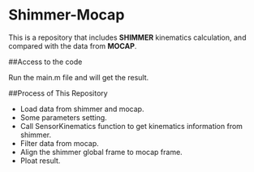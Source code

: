 # Shimmer-Mocap

This is a repository that includes **SHIMMER** kinematics calculation, and compared with the data from **MOCAP**.

##Access to the code

Run the main.m file and will get the result.

##Process of This Repository

* Load data from shimmer and mocap.
* Some parameters setting.
* Call SensorKinematics function to get kinematics information from shimmer.
* Filter data from mocap.
* Align the shimmer global frame to mocap frame.
* Ploat result.
